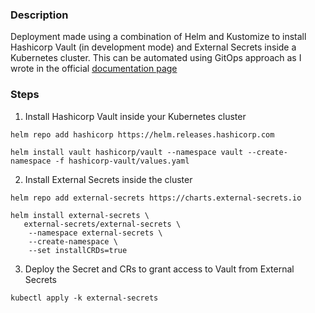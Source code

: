 ### Description
Deployment made using a combination of Helm and Kustomize to install 
Hashicorp Vault (in development mode) and External Secrets inside a Kubernetes cluster.
This can be automated using GitOps approach as I wrote in the official
[documentation page](https://external-secrets.io/guides-gitops-using-fluxcd/)


### Steps
1. Install Hashicorp Vault inside your Kubernetes cluster

```console
helm repo add hashicorp https://helm.releases.hashicorp.com

helm install vault hashicorp/vault --namespace vault --create-namespace -f hashicorp-vault/values.yaml
```

2. Install External Secrets inside the cluster

```console
helm repo add external-secrets https://charts.external-secrets.io

helm install external-secrets \
   external-secrets/external-secrets \
    --namespace external-secrets \
    --create-namespace \
    --set installCRDs=true
```

3. Deploy the Secret and CRs to grant access to Vault from External Secrets

```console
kubectl apply -k external-secrets
```
